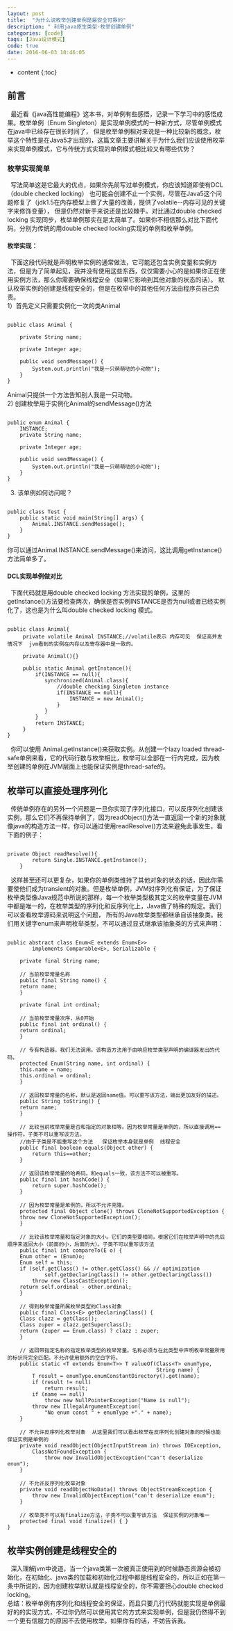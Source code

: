 ```yaml
---
layout: post
title:  "为什么说枚举创建单例是最安全可靠的"
description: " 利用java原生类型-枚举创建单例"
categories: [code]
tags: [Java设计模式]
code: true
date: 2016-06-03 10:46:05
---
```


* content
{:toc}

## 前言
&nbsp;&nbsp;最近看《java高性能编程》这本书，对单例有些感悟，记录一下学习中的感悟成果。枚举单例（Enum Singleton）是实现单例模式的一种新方式，尽管单例模式在java中已经存在很长时间了，
但是枚举单例相对来说是一种比较新的概念，枚举这个特性是在Java5才出现的，这篇文章主要讲解关于为什么我们应该使用枚举来实现单例模式，它与传统方式实现的单例模式相比较又有哪些优势？

### 枚举实现简单
&nbsp;&nbsp;写法简单这是它最大的优点，如果你先前写过单例模式，你应该知道即使有DCL（double checked locking） 也可能会创建不止一个实例，尽管在Java5这个问题修复了（jdk1.5在内存模型上做了大量的改善，提供了volatile--内存可见的关键字来修饰变量），
但是仍然对新手来说还是比较棘手。对比通过double checked locking 实现同步，枚举单例那实在是太简单了。如果你不相信那么对比下面代码，分别为传统的用double checked locking实现的单例和枚举单例。

#### 枚举实现：
&nbsp;&nbsp;下面这段代码就是声明枚举实例的通常做法，它可能还包含实例变量和实例方法，但是为了简单起见，我并没有使用这些东西，仅仅需要小心的是如果你正在使用实例方法，那么你需要确保线程安全（如果它影响到其他对象的状态的话）。
默认枚举实例的创建是线程安全的，但是在枚举中的其他任何方法由程序员自己负责。<br/>
1）首先定义只需要实例化一次的类Animal

```

public class Animal {

	private String name;

	private Integer age;

	public void sendMessage() {
		System.out.println("我是一只萌萌哒的小动物");
	}
}

```
Animal只提供一个方法告知别人我是一只动物。<br/>
2) 创建枚举用于实例化Animal的sendMessage()方法

```

public enum Animal {
	INSTANCE;
	private String name;

	private Integer age;

	public void sendMessage() {
		System.out.println("我是一只萌萌哒的小动物");
	}
}

```

3) 该单例如何访问呢？

```

public class Test {
    public static void main(String[] args) {
        Animal.INSTANCE.sendMessage();
    }
}

```

你可以通过Animal.INSTANCE.sendMessage()来访问，这比调用getInstance()方法简单多了。

#### DCL实现单例做对比
&nbsp;&nbsp;下面代码就是用double checked locking 方法实现的单例，这里的getInstance()方法要检查两次，确保是否实例INSTANCE是否为null或者已经实例化了，这也是为什么叫double checked locking 模式。

```

public class Animal{
     private volatile Animal INSTANCE;//volatile表示 内存可见  保证高并发情况下  jvm看到的实例在内存以及寄存器中是一致的。
 
     private Animal(){}
 
     public static Animal getInstance(){
         if(INSTANCE == null){
            synchronized(Animal.class){
                //double checking Singleton instance
                if(INSTANCE == null){
                    INSTANCE = new Animal();
                }
            }
         }
         return INSTANCE;
     }
}

```

&nbsp;&nbsp;你可以使用 Animal.getInstance()来获取实例。从创建一个lazy loaded thread-safe单例来看，它的代码行数与枚举相比，枚举可以全部在一行内完成，因为枚举创建的单例在JVM层面上也能保证实例是thread-safe的。

## 枚举可以直接处理序列化
&nbsp;&nbsp;传统单例存在的另外一个问题是一旦你实现了序列化接口，可以反序列化创建该实例，那么它们不再保持单例了，因为readObject()方法一直返回一个新的对象就像java的构造方法一样，你可以通过使用readResolve()方法来避免此事发生，看下面的例子：

```

private Object readResolve(){
        return Single.INSTANCE.getInstance();
    }

```

&nbsp;&nbsp;这样甚至还可以更复杂，如果你的单例类维持了其他对象的状态的话，因此你需要使他们成为transient的对象。但是枚举单例，JVM对序列化有保证，为了保证枚举类型像Java规范中所说的那样，每一个枚举类型极其定义的枚举变量在JVM中都是唯一的，在枚举类型的序列化和反序列化上，Java做了特殊的规定。我们可以查看枚举源码来说明这个问题，
所有的Java枚举类型都继承自该抽象类。我们用关键字enum来声明枚举类型，不可以通过显式继承该抽象类的方式来声明：

```

public abstract class Enum<E extends Enum<E>>  
        implements Comparable<E>, Serializable {  
      
    private final String name;  
  
    // 当前枚举常量名称  
    public final String name() {  
    return name;  
    }  
  
    private final int ordinal;  
  
    // 当前枚举常量次序，从0开始  
    public final int ordinal() {  
    return ordinal;  
    }  
  
    // 专有构造器，我们无法调用。该构造方法用于由响应枚举类型声明的编译器发出的代码。   
    protected Enum(String name, int ordinal) {  
    this.name = name;  
    this.ordinal = ordinal;  
    }  
  
    // 返回枚举常量的名称，默认是返回name值。可以重写该方法，输出更加友好的描述。  
    public String toString() {  
    return name;  
    }  
  
    // 比较当前枚举常量是否和指定的对象相等。因为枚举常量是单例的，所以直接调用==操作符。子类不可以重写该方法。 
    //由于子类是不能重写这个方法   保证枚举本身就是单例  线程安全
    public final boolean equals(Object other) {   
        return this==other;  
    }  
  
    // 返回该枚举常量的哈希码。和equals一致，该方法不可以被重写。  
    public final int hashCode() {  
        return super.hashCode();  
    }  
  
    // 因为枚举常量是单例的，所以不允许克隆。  
    protected final Object clone() throws CloneNotSupportedException {  
    throw new CloneNotSupportedException();  
    }  
  
    // 比较该枚举常量和指定对象的大小。它们的类型要相同，根据它们在枚举声明中的先后顺序来返回大小（前面的小，后面的大）。子类不可以重写该方法  
    public final int compareTo(E o) {  
    Enum other = (Enum)o;  
    Enum self = this;  
    if (self.getClass() != other.getClass() && // optimization  
            self.getDeclaringClass() != other.getDeclaringClass())  
        throw new ClassCastException();  
    return self.ordinal - other.ordinal;  
    }  
  
    // 得到枚举常量所属枚举类型的Class对象  
    public final Class<E> getDeclaringClass() {  
    Class clazz = getClass();  
    Class zuper = clazz.getSuperclass();  
    return (zuper == Enum.class) ? clazz : zuper;  
    }  
  
    // 返回带指定名称的指定枚举类型的枚举常量。名称必须与在此类型中声明枚举常量所用的标识符完全匹配。不允许使用额外的空白字符。  
    public static <T extends Enum<T>> T valueOf(Class<T> enumType,  
                                                String name) {  
        T result = enumType.enumConstantDirectory().get(name);  
        if (result != null)  
            return result;  
        if (name == null)  
            throw new NullPointerException("Name is null");  
        throw new IllegalArgumentException(  
            "No enum const " + enumType +"." + name);  
    }  
  
    // 不允许反序列化枚举对象  从这里我们可以看出枚举在反序列化创建对象的时候也能保证实例是单例的 
    private void readObject(ObjectInputStream in) throws IOException,  
        ClassNotFoundException {  
            throw new InvalidObjectException("can't deserialize enum");  
    }  
  
    // 不允许反序列化枚举对象  
    private void readObjectNoData() throws ObjectStreamException {  
        throw new InvalidObjectException("can't deserialize enum");  
    }  
 
    // 枚举类不可以有finalize方法，子类不可以重写该方法  保证实例的对象唯一
    protected final void finalize() { }  
}  

```

## 枚举实例创建是线程安全的
&nbsp;&nbsp;深入理解jvm中说道，当一个java类第一次被真正使用到的时候静态资源会被初始化，在初始化、java类的加载和初始化过程中都是线程安全的，所以正如在第一条中所说的，因为创建枚举默认就是线程安全的，你不需要担心double checked locking。<br/>
总结：枚举单例有序列化和线程安全的保证，而且只要几行代码就能实现是单例最好的的实现方式，不过你仍然可以使用其它的方式来实现单例，但是我仍然得不到一个更有信服力的原因不去使用枚举。如果你有的话，不妨告诉我。
